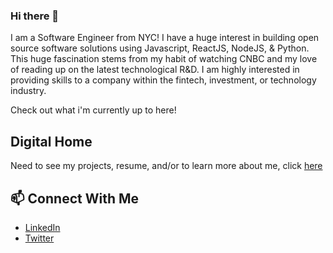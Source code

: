 ### Hi there 👋

I am a Software Engineer from NYC! I have a huge interest in building open source software solutions using Javascript, ReactJS, NodeJS, & Python. This huge fascination stems from my habit of watching CNBC and my love of reading up on the latest technological R&D. I am highly interested in providing skills to a company within the fintech, investment, or technology industry. 

Check out what i'm currently up to here!

## Digital Home
Need to see my projects, resume, and/or to learn more about me, click [here]()

## 📫 Connect With Me
- [LinkedIn](https://www.linkedin.com/in/skippharaoh/)
- [Twitter](https://twitter.com/SKIP_Pharaoh)
<!--
**SkipPharaoh/SkipPharaoh** is a ✨ _special_ ✨ repository because its `README.md` (this file) appears on your GitHub profile.

Here are some ideas to get you started:

- 🔭 I’m currently working on ...
- 🌱 I’m currently learning ...
- 👯 I’m looking to collaborate on ...
- 🤔 I’m looking for help with ...
- 💬 Ask me about ...
- 📫 How to reach me: ...
- 😄 Pronouns: ...
- ⚡ Fun fact: ...
-->
